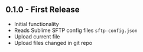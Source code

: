 ## 0.1.0 - First Release
* Initial functionality
* Reads Sublime SFTP config files `sftp-config.json`
* Upload current file
* Upload files changed in git repo
